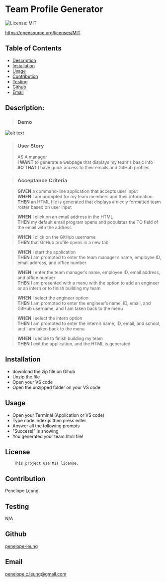 # Team Profile Generator

 ![License: MIT](https://img.shields.io/badge/License-MIT-yellow.svg)
 
https://opensource.org/licenses/MIT

  ## Table of Contents 
  - [Description](#description)
  - [Installation](#installation)
  - [Usage](#usage)
  - [Contribution](#contribution)
  - [Testing](#testing)
  - [Github](#github)
  - [Email](#email)

  ## Description:
  
  >### Demo 
  ![alt text](https://github.com/penelope-leung/challenge9-readme-generator/blob/main/demo/challenge9%20demo.gif)

>### User Story<br>
>AS A manager<br>
>__I WANT__ to generate a webpage that displays my team's basic info<br>
>__SO THAT__ I have quick access to their emails and GitHub profiles<br>

>### Acceptance Criteria<br>

>__GIVEN__ a command-line application that accepts user input<br>
>__WHEN__ I am prompted for my team members and their information<br>
>__THEN__ an HTML file is generated that displays a nicely formatted team roster based on user input<br>

>__WHEN__ I click on an email address in the HTML<br>
>__THEN__ my default email program opens and populates the TO field of the email with the address<br>

>__WHEN__ I click on the GitHub username<br>
>__THEN__ that GitHub profile opens in a new tab<br>

>__WHEN__ I start the application<br>
>__THEN__ I am prompted to enter the team manager’s name, employee ID, email address, and office number<br>

>__WHEN__ I enter the team manager’s name, employee ID, email address, and office number<br>
>__THEN__ I am presented with a menu with the option to add an engineer or an intern or to finish building my team<br>

>__WHEN__ I select the engineer option<br>
>__THEN__ I am prompted to enter the engineer’s name, ID, email, and GitHub username, and I am taken back to the menu<br>

>__WHEN__ I select the intern option<br>
>__THEN__ I am prompted to enter the intern’s name, ID, email, and school, and I am taken back to the menu<br>

>__WHEN__ I decide to finish building my team<br>
>__THEN__ I exit the application, and the HTML is generated<br>

  ## Installation
  
  - download the zip file on Gihub
  - Unzip the file
  - Open your VS code
  - Open the unzipped folder on your VS code
  

  ## Usage
  
  - Open your Terminal (Application or VS code)
  - Type node index.js then press enter
  - Answer all the following prompts
  - "Success!" is showing
  - You generated your team.html file!
  

  ## License
        This project use MIT license.
      

  ## Contribution
   Penelope Leung

  ## Testing
  N/A

  ## Github
  [penelope-leung](https://github.com/penelope-leung)

  ## Email
  penelope.c.leung@gmail.com
